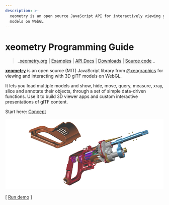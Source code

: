 ```yaml
---
description: >-
  xeometry is an open source JavaScript API for interactively viewing glTF
  models on WebGL
---
```


# xeometry Programming Guide

> _[xeometry.org](http://xeometry.org) \| [Examples](http://xeometry.org/examples) \| [API Docs](http://xeometry.org/docs) \| [Downloads](https://github.com/xeolabs/xeometry/releases) \| [Source code](https://github.com/xeolabs/xeometry)
_

[**xeometry**](http://xeometry.org) is an open source \(MIT\) JavaScript library from [@xeographics](https://twitter.com/xeographics) for viewing and interacting with 3D glTF models on WebGL.

It lets you load multiple models and show, hide, move, query, measure, xray, slice and annotate their objects, through a set of simple data-driven functions. Use it to build 3D viewer apps and custom interactive presentations of glTF content.

Start here: [Concept]()



[![](/assets/transforms3.png)](http://xeolabs.com/xeometry/examples/#effects_transforming)

\[ [Run demo](http://xeolabs.com/xeometry/examples/#effects_transforming) \]




